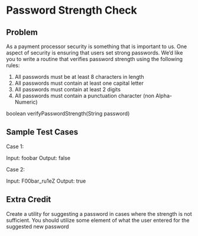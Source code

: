 Password Strength Check
=======================

Problem
--------
As a payment processor security is something that is important to us.  One aspect of security is ensuring that users set strong passwords.  We’d like you to write a routine that verifies password strength using the following rules:

1.	All passwords must be at least 8 characters in length
2.	All passwords must contain at least one capital letter
3.	All passwords must contain at least 2 digits
4.	All passwords must contain a punctuation character (non Alpha-Numeric)

boolean verifyPasswordStrength(String password)


Sample Test Cases
-----------------

Case 1:

Input: foobar 
Output: false

Case 2:

Input: F00bar_ru1eZ 
Output: true


Extra Credit
------------

Create a utility for suggesting a password in cases where the strength is not sufficient.  You should utilize some element of what the user entered for the suggested new password
